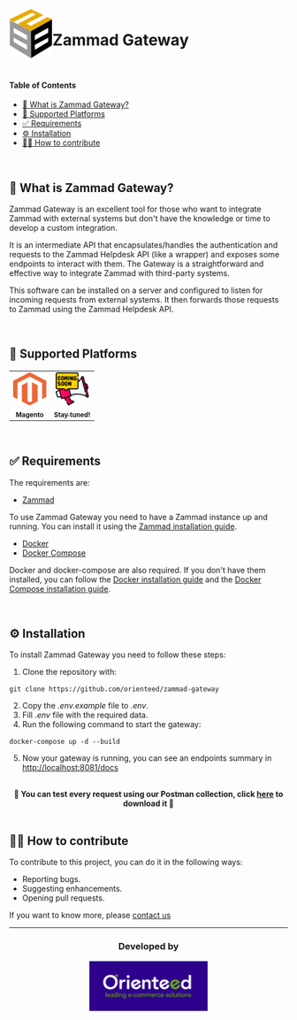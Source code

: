 <img src="./resources/B2BStoreLogo.svg" width="" height="90" align = "left">
<h1>Zammad Gateway</h1>

</br>

#### Table of Contents

- [📢 What is Zammad Gateway?](#-what-is-zammad-gateway)
- [🛒 Supported Platforms](#-supported-platforms)
- [✅ Requirements](#-requirements)
- [⚙️ Installation](#%EF%B8%8F-installation)
- [🙌🏼 How to contribute](#-how-to-contribute)

</br>

## 📢 What is Zammad Gateway?

Zammad Gateway is an excellent tool for those who want to integrate Zammad with external systems but don't have the knowledge or time to develop a custom integration.

It is an intermediate API that encapsulates/handles the authentication and requests to the Zammad Helpdesk API (like a wrapper) and exposes some endpoints to interact with them. The Gateway is a straightforward and effective way to integrate Zammad with third-party systems.

This software can be installed on a server and configured to listen for incoming requests from external systems. It then forwards those requests to Zammad using the Zammad Helpdesk API.

</br>

## 🛒 Supported Platforms

<table>
  <tr>
    <td align="center"><a href="https://business.adobe.com/products/magento/magento-commerce.html"><img src="./resources/MagentoLogo.svg" width="60" height="60" alt=""/><br /><sub><b>Magento</b></sub></a><br /></td>
    <td align="center"><a href="https://www.orienteed.com/en/blog"><img src="./resources/ComingSoon.png" width="60" height="60" alt=""/><br /><sub><b>Stay tuned!</b></sub></a><br /></td>
  </tr>
</table>

</br>

## ✅ Requirements

The requirements are:

- <a href="https://zammad.org/" target="_blank">Zammad</a>

To use Zammad Gateway you need to have a Zammad instance up and running. You can install it using the <a href="https://docs.zammad.org/en/latest/install/docker-compose.html" target="_blank">Zammad installation guide</a>.

- <a href="https://docs.docker.com/get-started/overview/" target="_blank">Docker</a>
- <a href="https://docs.docker.com/compose/" target="_blank">Docker Compose</a>

Docker and docker-compose are also required. If you don't have them installed, you can follow the <a href="https://docs.docker.com/engine/install/" target="_blank">Docker installation guide</a> and the <a href="https://docs.docker.com/compose/install/" target="_blank">Docker Compose installation guide</a>.

</br>

## ⚙️ Installation

To install Zammad Gateway you need to follow these steps:

1. Clone the repository with:

```
git clone https://github.com/orienteed/zammad-gateway
```

2. Copy the _.env.example_ file to _.env_.
3. Fill _.env_ file with the required data.
4. Run the following command to start the gateway:

```
docker-compose up -d --build
```

5. Now your gateway is running, you can see an endpoints summary in <a href="http://localhost:8081/docs" target="_blank">http://localhost:8081/docs</a>

</br>

<div align="center">
<b>
🚀 You can test every request using our Postman collection, click <a href="./resources/GatewayPostmanCollection.json" target="_blank">here</a> to download it 🚀
</b>
</div>

</br>

## 🙌🏼 How to contribute

To contribute to this project, you can do it in the following ways:

- Reporting bugs.
- Suggesting enhancements.
- Opening pull requests.

If you want to know more, please <a href="https://www.b2bstore.io/contact" target="_blank">contact us</a>

<hr>

<div align="center">
    <h3>Developed by</h3>
    <a href="https://www.orienteed.com/" target="_blank"><img src="./resources/OrienteedLogo.svg" width="" height="90" align = "middle"></a>
</div>
